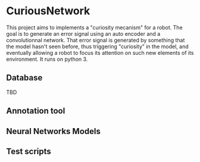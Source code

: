 # CuriousNetwork
This project aims to implements a "curiosity mecanism" for a robot. The goal is to generate an error signal using an
auto encoder and a convolutionnal network. That error signal is generated by something that the model hasn't seen
before, thus triggering "curiosity" in the model, and eventually allowing a robot to focus
its attention on such new elements of its environment. It runs on python 3.

## Database
TBD

## Annotation tool
[](tools/)

## Neural Networks Models
[](nn/)

## Test scripts
[](tools/)
